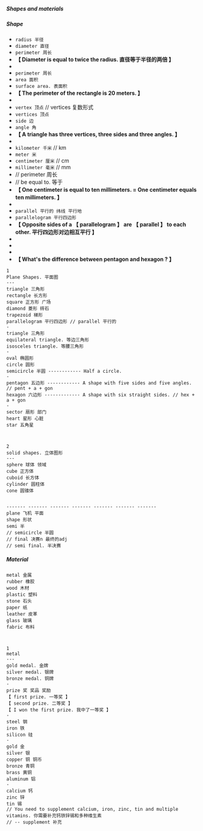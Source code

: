 ##### Shapes and materials

##### Shape

- `radius 半径`
- `diameter 直径`
- `perimeter 周长`
- **【 Diameter is equal to twice the radius. 直径等于半径的两倍 】**
-
- `perimeter 周长`
- `area 面积`
- `surface area. 表面积`
- **【 The perimeter of the rectangle is 20 meters. 】**
-
- `vertex 顶点` // vertices 复数形式
- `vertices 顶点`
- `side 边`
- `angle 角`
- **【 A triangle has three vertices, three sides and three angles. 】**
-
- `kilometer 千米` // km
- `meter 米`
- `centimeter 厘米` // cm
- `millimeter 毫米` // mm
- // perimeter 周长
- // be equal to. 等于
- **【 One centimeter is equal to ten millimeters. = One centimeter equals ten millimeters. 】**
-
- `parallel 平行的 纬线 平行地`
- `parallelogram 平行四边形`
- **【 Opposite sides of a 【 parallelogram 】 are 【 parallel 】 to each other. 平行四边形对边相互平行 】**
-
-
-
- **【 What's the difference between pentagon and hexagon ? 】**

```
1
Plane Shapes. 平面图
---
triangle 三角形
rectangle 长方形
square 正方形 广场
diamond 菱形 砖石
trapezoid 梯形
parallelogram 平行四边形 // parallel 平行的
-
triangle 三角形
equilateral triangle. 等边三角形
isosceles triangle. 等腰三角形
-
oval 椭圆形
circle 圆形
semicircle 半圆 ------------ Half a circle.
-
pentagon 五边形 ------------ A shape with five sides and five angles. // pent + a + gon
hexagon 六边形 ------------- A shape with six straight sides. // hex + a + gon
-
sector 扇形 部门
heart 星形 心脏
star 五角星



2
solid shapes. 立体图形
---
sphere 球体 领域
cube 正方体
cuboid 长方体
cylinder 圆柱体
cone 圆锥体


------- ------- ------- ------- ------- ------- -------
plane 飞机 平面
shape 形状
semi 半
// semicircle 半圆
// final 决赛n 最终的adj
// semi final. 半决赛
```

##### Material

```
metal 金属
rubber 橡胶
wood 木材
plastic 塑料
stone 石头
paper 纸
leather 皮革
glass 玻璃
fabric 布料



1
metal
---
gold medal. 金牌
silver medal. 银牌
bronze medal. 铜牌
-
prize 奖 奖品 奖励
【 first prize. 一等奖 】
【 second prize. 二等奖 】
【 I won the first prize. 我中了一等奖 】
-
steel 钢
iron 铁
silicon 硅
-
gold 金
silver 银
copper 铜 铜币
bronze 青铜
brass 黄铜
aluminum 铝
-
calcium 钙
zinc 锌
tin 锡
// You need to supplement calcium, iron, zinc, tin and multiple vitamins. 你需要补充钙铁锌锡和多种维生素
// -- supplement 补充
```
